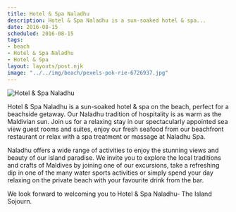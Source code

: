 ```yaml
---
title: Hotel & Spa Naladhu
description: Hotel & Spa Naladhu is a sun-soaked hotel & spa...
date: 2016-08-15
scheduled: 2016-08-15
tags:
- beach
- Hotel & Spa Naladhu
- Hotel & Spa
layout: layouts/post.njk
image: "../../img/beach/pexels-pok-rie-6726937.jpg"
---
```


![Hotel & Spa Naladhu](../../img/beach/pexels-pok-rie-6726937.jpg)

Hotel & Spa Naladhu is a sun-soaked hotel & spa on the beach, perfect for a beachside getaway. Our Naladhu tradition of hospitality is as warm as the Maldivian sun. Join us for a relaxing stay in our spectacularly appointed sea view guest rooms and suites, enjoy our fresh seafood from our beachfront restaurant or relax with a spa treatment or massage at Naladhu Spa.

Naladhu offers a wide range of activities to enjoy the stunning views and beauty of our island paradise. We invite you to explore the local traditions and crafts of Maldives by joining one of our excursions, take a refreshing dip in one of the many water sports activities or simply spend your day relaxing on the private beach with your favourite drink from the bar.

We look forward to welcoming you to Hotel & Spa Naladhu- The Island Sojourn.